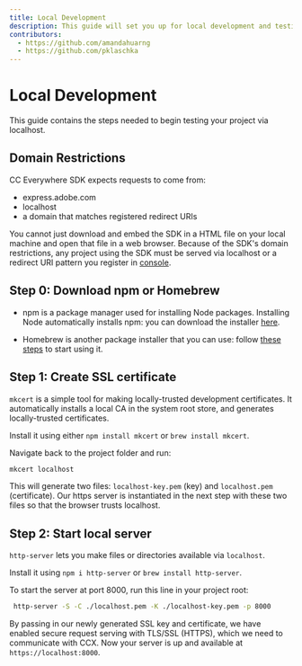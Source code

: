 ```yaml
---
title: Local Development
description: This guide will set you up for local development and testing. 
contributors:
  - https://github.com/amandahuarng
  - https://github.com/pklaschka
---
```


# Local Development

This guide contains the steps needed to begin testing your project via localhost.

## Domain Restrictions
CC Everywhere SDK expects requests to come from: 
* express.adobe.com
* localhost
* a domain that matches registered redirect URIs 

You cannot just download and embed the SDK in a HTML file on your local machine and open that file in a web browser. Because of the SDK's domain restrictions, any project using the SDK must be served via localhost or a redirect URI pattern you register in [console](https://developer.adobe.com/console/).
 
## Step 0: Download npm or Homebrew
* npm is a package manager used for installing Node packages. Installing Node automatically installs npm: you can download the installer [here](https://nodejs.org/en/download/).

* Homebrew is another package installer that you can use: follow [these steps](https://docs.brew.sh/Installation) to start using it.

## Step 1: Create SSL certificate
`mkcert` is a simple tool for making locally-trusted development certificates. It automatically installs a local CA in the system root store, and generates locally-trusted certificates. 

Install it using either `npm install mkcert` or `brew install mkcert`.

Navigate back to the project folder and run:
```bash
mkcert localhost 
```

This will generate two files: `localhost-key.pem` (key) and `localhost.pem` (certificate). Our https server is instantiated in the next step with these two files so that the browser trusts localhost.


## Step 2: Start local server
`http-server` lets you make files or directories available via `localhost`.

Install it using `npm i http-server` or `brew install http-server`.

To start the server at port 8000, run this line in your project root: 

```bash
 http-server -S -C ./localhost.pem -K ./localhost-key.pem -p 8000
```
By passing in our newly generated SSL key and certificate, we have enabled secure request serving with TLS/SSL (HTTPS), which we need to communicate with CCX. Now your server is up and available at `https://localhost:8000`.


